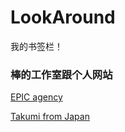 # LookAround

我的书签栏！

### 棒的工作室跟个人网站

 [EPIC agency](https://www.epic.net/ "EPIC agency") 


 [Takumi from Japan](https://tkmh.me "Title") 
